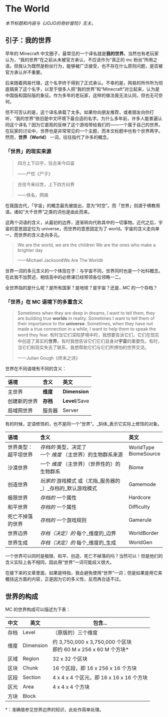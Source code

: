 # The World

_本节标题和内容与《JOJO的奇妙冒险》无关。_

## 引子：我的世界

早年的 Minecraft 中文圈子，最常见的一个译名就是**我的世界**。当然也有老玩家认为，“我的世界”在之前从未被官方承认，不应该作为“真正的 mc 粉丝”所用之语。但我认为既然是粉丝行为，能够被广泛接受，也不存在什么原则问题，是否被官方承认并不重要。

后来随着网易代理，这个名字终于得到了正式承认。不幸的是，网易的所作所为彻底搞臭了这个名字，以至于很多人把“我的世界”和“Minecraft”对立起来，认为是中国版和国际版的象征。作为多年的老玩家，这样的做法我无法认同，但也无可奈何。

但不可否认的是，这个译名承载了太多。如果你向朋友推荐，或者朋友向你打听，“我的世界”依旧是中文环境下最合适的名字。为什么多年前，许多人能普遍认同这个译名？因为它直观的反映了这个游戏带给我们的——一个属于自己的世界。在玩家的讨论中，世界也是非常常见的一个主题，而本文标题中也有个世界两字。然而，**世界（World）** 一词，往往指代了许多的概念。

### 「世界」的现实来源

> 四方上下曰宇，往古来今曰宙
>
> ——尸佼《尸子》

> 古往今来曰世，上下四方曰界
>
> ——佚名，网络

在我国古代，「宇宙」的概念最先被提出，意为“时空”。而「世界」则源于佛教用语。诸如“大千世界”之类的词也是由此而来。

这两个词语的含义，从最初的边界，逐渐转向代称其中的一切事物。近代之后，宇宙的意思固定位为 universe，而世界的意思固定为了 world。宇宙的含义走向单一，而世界的含义走向多元。

> We are the world, we are the children We are the ones who make a brighter day
>
> ——Michael Jackson《We Are The World》

世界一词的多元含义的一个体现在于：与宇宙不同，世界同时也是一个社科概念。在此我不加赘述，相信高中的必修课已经带领各位领略一二。

全世界指的是什么呢？是所有国家？是地球？是宇宙？还是...MC 的一个存档？

### 「世界」在 MC 语境下的多重含义

> Sometimes when they are deep in dreams, I want to tell them, they are building true **worlds** in reality. Sometimes I want to tell them of their importance to the **universe**. Sometimes, when they have not made a true connection in a while, I want to help them to speak the word they fear. 有时当它们深陷梦境中时，我想要告诉它们，它们在现实中创造了真实的**世界**。有时我想告诉它们它们自身对**宇宙**的重要性。有时，当它们和现实失去了联系，我想帮助它们与它们所惧怕的世界交流。
>
> ——Julian Gough《终末之诗》

世界在不同语境有不同的含义：

| 语境         | 含义     | 英文           |
| :----------- | :------- | :------------- |
| 主世界       | **维度** | **Dimension**  |
| 创建新的世界 | **存档** | **Level**/Save |
| 局域网世界   | 服务器   | Server         |

有的时候，定语修饰的，也不是同一个“世界”。_斜体_表示它实际上修饰的对象。

| 语境                      | 含义                                                         | 英文                     |
| :------------------------ | :----------------------------------------------------------- | :----------------------- |
| 世界类型：<br> 超平坦世界 | _存档的_ 类型，决定了<br> 一个 _维度_ （主世界）的生物群系来源 | WorldType<br>BiomeSource |
| 沙漠世界                  | 一个 _维度_ （主世界）（世界性的）的生物群系                 | Biome                    |
| 创造世界                  | _玩家的_ 游戏模式 或（尤指_服务器的_）_存档的_默认游戏模式   | Gamemode                 |
| 极限世界                  | _存档的_ 一个属性                                            | Hardcore                 |
| 和平世界                  | _存档的_ 一个属性                                            | Difficulty               |
| 死亡不掉落的世界          | _存档的_ 一个游戏规则                                        | Gamerule                 |
| 世界边界                  | _存档（决定）的_ 每个_维度的_边界                            | WorldBorder              |
| 世界生成                  | _存档（决定）的_ 每个_维度的_生成                            | WorldGen                 |

一个世界可以同时是极限、和平、创造、死亡不掉落的吗？当然可以！但是他们的含义实际上各不相同，因此用“世界”一词可能歧义很大。

在接下来的文章里面，如果是特指，我会避免使用“世界”一词；但是如果是用它来概括这方面的内容，正是因为它的多义性，反而再合适不过。

## 世界的构成

MC 的世界构成可以描述为下表：


|中文|英文|包含...|
|-|-|-|
|存档|Level|（原版的）三个维度|
|维度|Dimension|约 3,750,000 x 3,750,000 个区块<br/>即约 60 M x 256 x 60 M 个方块*|
|区域|Region|32 x 32 个区块|
|区块|Chunk|16 个区段，即 16 x 256 x 16 个方块|
|区段|Section|4 x 4 x 4 个区元，即 16 x 16 x 16 个方块|
|区元|Area|4 x 4 x 4 个方块|
|方块|Block||

*：准确值参见世界边界的知识，此处作简单处理。
